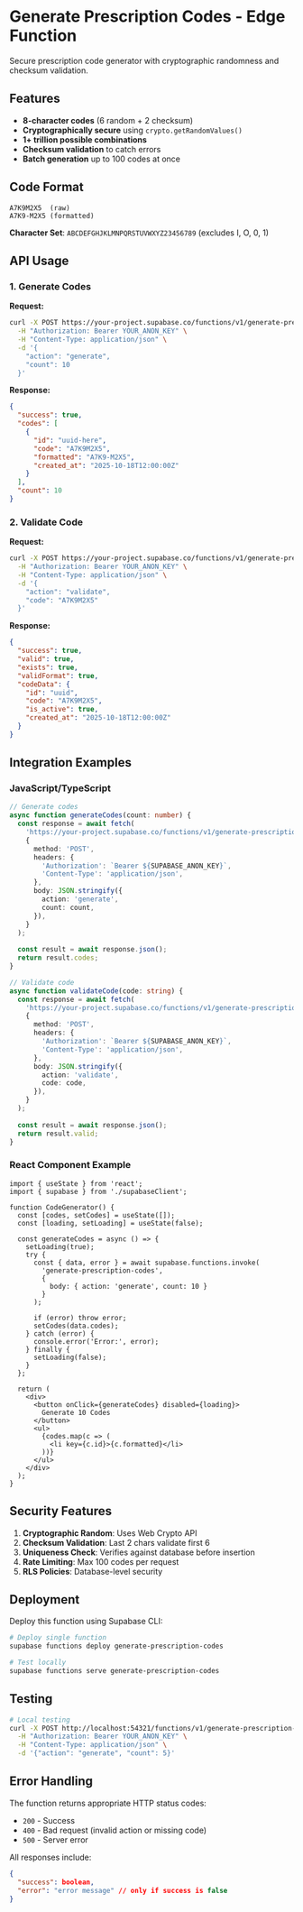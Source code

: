 # Generate Prescription Codes - Edge Function

Secure prescription code generator with cryptographic randomness and checksum validation.

## Features

- **8-character codes** (6 random + 2 checksum)
- **Cryptographically secure** using `crypto.getRandomValues()`
- **1+ trillion possible combinations**
- **Checksum validation** to catch errors
- **Batch generation** up to 100 codes at once

## Code Format

```
A7K9M2X5  (raw)
A7K9-M2X5 (formatted)
```

**Character Set**: `ABCDEFGHJKLMNPQRSTUVWXYZ23456789` (excludes I, O, 0, 1)

## API Usage

### 1. Generate Codes

**Request:**
```bash
curl -X POST https://your-project.supabase.co/functions/v1/generate-prescription-codes \
  -H "Authorization: Bearer YOUR_ANON_KEY" \
  -H "Content-Type: application/json" \
  -d '{
    "action": "generate",
    "count": 10
  }'
```

**Response:**
```json
{
  "success": true,
  "codes": [
    {
      "id": "uuid-here",
      "code": "A7K9M2X5",
      "formatted": "A7K9-M2X5",
      "created_at": "2025-10-18T12:00:00Z"
    }
  ],
  "count": 10
}
```

### 2. Validate Code

**Request:**
```bash
curl -X POST https://your-project.supabase.co/functions/v1/generate-prescription-codes \
  -H "Authorization: Bearer YOUR_ANON_KEY" \
  -H "Content-Type: application/json" \
  -d '{
    "action": "validate",
    "code": "A7K9M2X5"
  }'
```

**Response:**
```json
{
  "success": true,
  "valid": true,
  "exists": true,
  "validFormat": true,
  "codeData": {
    "id": "uuid",
    "code": "A7K9M2X5",
    "is_active": true,
    "created_at": "2025-10-18T12:00:00Z"
  }
}
```

## Integration Examples

### JavaScript/TypeScript

```typescript
// Generate codes
async function generateCodes(count: number) {
  const response = await fetch(
    'https://your-project.supabase.co/functions/v1/generate-prescription-codes',
    {
      method: 'POST',
      headers: {
        'Authorization': `Bearer ${SUPABASE_ANON_KEY}`,
        'Content-Type': 'application/json',
      },
      body: JSON.stringify({
        action: 'generate',
        count: count,
      }),
    }
  );
  
  const result = await response.json();
  return result.codes;
}

// Validate code
async function validateCode(code: string) {
  const response = await fetch(
    'https://your-project.supabase.co/functions/v1/generate-prescription-codes',
    {
      method: 'POST',
      headers: {
        'Authorization': `Bearer ${SUPABASE_ANON_KEY}`,
        'Content-Type': 'application/json',
      },
      body: JSON.stringify({
        action: 'validate',
        code: code,
      }),
    }
  );
  
  const result = await response.json();
  return result.valid;
}
```

### React Component Example

```tsx
import { useState } from 'react';
import { supabase } from './supabaseClient';

function CodeGenerator() {
  const [codes, setCodes] = useState([]);
  const [loading, setLoading] = useState(false);

  const generateCodes = async () => {
    setLoading(true);
    try {
      const { data, error } = await supabase.functions.invoke(
        'generate-prescription-codes',
        {
          body: { action: 'generate', count: 10 }
        }
      );
      
      if (error) throw error;
      setCodes(data.codes);
    } catch (error) {
      console.error('Error:', error);
    } finally {
      setLoading(false);
    }
  };

  return (
    <div>
      <button onClick={generateCodes} disabled={loading}>
        Generate 10 Codes
      </button>
      <ul>
        {codes.map(c => (
          <li key={c.id}>{c.formatted}</li>
        ))}
      </ul>
    </div>
  );
}
```

## Security Features

1. **Cryptographic Random**: Uses Web Crypto API
2. **Checksum Validation**: Last 2 chars validate first 6
3. **Uniqueness Check**: Verifies against database before insertion
4. **Rate Limiting**: Max 100 codes per request
5. **RLS Policies**: Database-level security

## Deployment

Deploy this function using Supabase CLI:

```bash
# Deploy single function
supabase functions deploy generate-prescription-codes

# Test locally
supabase functions serve generate-prescription-codes
```

## Testing

```bash
# Local testing
curl -X POST http://localhost:54321/functions/v1/generate-prescription-codes \
  -H "Authorization: Bearer YOUR_ANON_KEY" \
  -H "Content-Type: application/json" \
  -d '{"action": "generate", "count": 5}'
```

## Error Handling

The function returns appropriate HTTP status codes:

- `200` - Success
- `400` - Bad request (invalid action or missing code)
- `500` - Server error

All responses include:
```json
{
  "success": boolean,
  "error": "error message" // only if success is false
}
```
